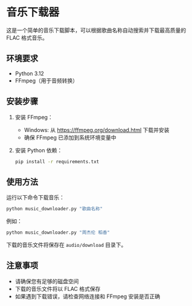 # 音乐下载器

这是一个简单的音乐下载脚本，可以根据歌曲名称自动搜索并下载最高质量的 FLAC 格式音乐。

## 环境要求

- Python 3.12
- FFmpeg（用于音频转换）

## 安装步骤

1. 安装 FFmpeg：
   - Windows: 从 https://ffmpeg.org/download.html 下载并安装
   - 确保 FFmpeg 已添加到系统环境变量中

2. 安装 Python 依赖：
   ```bash
   pip install -r requirements.txt
   ```

## 使用方法

运行以下命令下载音乐：
```bash
python music_downloader.py "歌曲名称"
```

例如：
```bash
python music_downloader.py "周杰伦 稻香"
```

下载的音乐文件将保存在 `audio/download` 目录下。

## 注意事项

- 请确保您有足够的磁盘空间
- 下载的音乐文件将以 FLAC 格式保存
- 如果遇到下载错误，请检查网络连接和 FFmpeg 安装是否正确 